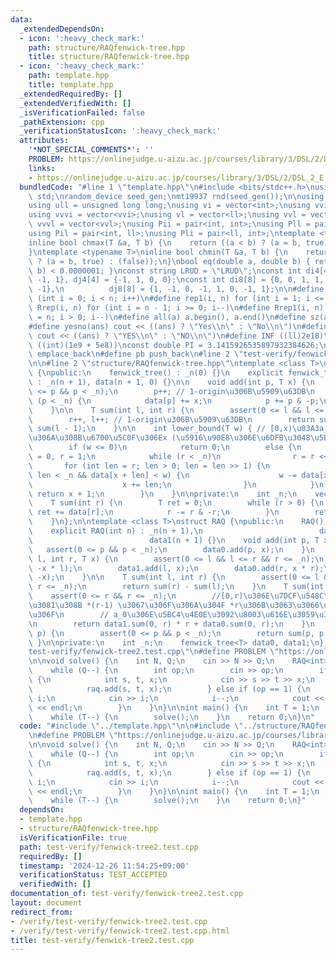 ```yaml
---
data:
  _extendedDependsOn:
  - icon: ':heavy_check_mark:'
    path: structure/RAQfenwick-tree.hpp
    title: structure/RAQfenwick-tree.hpp
  - icon: ':heavy_check_mark:'
    path: template.hpp
    title: template.hpp
  _extendedRequiredBy: []
  _extendedVerifiedWith: []
  _isVerificationFailed: false
  _pathExtension: cpp
  _verificationStatusIcon: ':heavy_check_mark:'
  attributes:
    '*NOT_SPECIAL_COMMENTS*': ''
    PROBLEM: https://onlinejudge.u-aizu.ac.jp/courses/library/3/DSL/2/DSL_2_E
    links:
    - https://onlinejudge.u-aizu.ac.jp/courses/library/3/DSL/2/DSL_2_E
  bundledCode: "#line 1 \"template.hpp\"\n#include <bits/stdc++.h>\nusing namespace\
    \ std;\nrandom_device seed_gen;\nmt19937 rnd(seed_gen());\n\nusing ll = long long;\n\
    using ull = unsigned long long;\nusing vi = vector<int>;\nusing vvi = vector<vi>;\n\
    using vvvi = vector<vvi>;\nusing vl = vector<ll>;\nusing vvl = vector<vl>;\nusing\
    \ vvvl = vector<vvl>;\nusing Pii = pair<int, int>;\nusing Pll = pair<ll, ll>;\n\
    using Pil = pair<int, ll>;\nusing Pli = pair<ll, int>;\ntemplate <typename T>\n\
    inline bool chmax(T &a, T b) {\n    return ((a < b) ? (a = b, true) : (false));\n\
    }\ntemplate <typename T>\ninline bool chmin(T &a, T b) {\n    return ((a > b)\
    \ ? (a = b, true) : (false));\n}\nbool eq(double a, double b) { return abs(a -\
    \ b) < 0.0000001; }\nconst string LRUD = \"LRUD\";\nconst int di4[4] = {0, 0,\
    \ -1, 1}, dj4[4] = {-1, 1, 0, 0};\nconst int di8[8] = {0, 0, 1, 1, 1, -1, -1,\
    \ -1},\n          dj8[8] = {1, -1, 0, -1, 1, 0, -1, 1};\n\n#define rep(i, n) for\
    \ (int i = 0; i < n; i++)\n#define rep1(i, n) for (int i = 1; i <= n; i++)\n#define\
    \ Rrep(i, n) for (int i = n - 1; i >= 0; i--)\n#define Rrep1(i, n) for (int i\
    \ = n; i > 0; i--)\n#define all(a) a.begin(), a.end()\n#define sz(a) ssize(a)\n\
    #define yesno(ans) cout << ((ans) ? \"Yes\\n\" : \"No\\n\")\n#define YESNO(ans)\
    \ cout << ((ans) ? \"YES\\n\" : \"NO\\n\")\n#define INF ((ll)2e18)\n#define IINF\
    \ ((int)(1e9 + 5e8))\nconst double PI = 3.1415926535897932384626;\n#define eb\
    \ emplace_back\n#define pb push_back\n#line 2 \"test-verify/fenwick-tree2.test.cpp\"\
    \n\n#line 2 \"structure/RAQfenwick-tree.hpp\"\ntemplate <class T>\nstruct fenwick_tree\
    \ {\npublic:\n    fenwick_tree() : _n(0) {}\n    explicit fenwick_tree(int n)\
    \ : _n(n + 1), data(n + 1, 0) {}\n\n    void add(int p, T x) {\n        assert(0\
    \ <= p && p < _n);\n        p++; // 1-origin\u306B\u5909\u63DB\n        while\
    \ (p < _n) {\n            data[p] += x;\n            p += p & -p;\n        }\n\
    \    }\n\n    T sum(int l, int r) {\n        assert(0 <= l && l <= r && r <= _n);\n\
    \        r++, l++; // 1-origin\u306B\u5909\u63DB\n        return sum(r - 1) -\
    \ sum(l - 1);\n    }\n\n    int lower_bound(T w) { // [0,x)\u03A3a_i >=w \u3068\
    \u306A\u308B\u6700\u5C0F\u306Ex (\u5916\u90E8\u306E\u6DFB\u3048\u5B57\u30670-origin)\n\
    \        if (w <= 0)\n            return 0;\n        else {\n            int x\
    \ = 0, r = 1;\n            while (r < _n)\n                r = r << 1;\n     \
    \       for (int len = r; len > 0; len = len >> 1) {\n                if (x +\
    \ len < _n && data[x + len] < w) {\n                    w -= data[x + len];\n\
    \                    x += len;\n                }\n            }\n           \
    \ return x + 1;\n        }\n    }\n\nprivate:\n    int _n;\n    vector<T> data;\n\
    \    T sum(int r) {\n        T ret = 0;\n        while (r > 0) {\n           \
    \ ret += data[r];\n            r -= r & -r;\n        }\n        return ret;\n\
    \    }\n};\n\ntemplate <class T>\nstruct RAQ {\npublic:\n    RAQ() : _n(0) {}\n\
    \    explicit RAQ(int n) : _n(n + 1),\n                          data0(n + 1),\n\
    \                          data1(n + 1) {}\n    void add(int p, T x) {\n     \
    \   assert(0 <= p && p < _n);\n        data0.add(p, x);\n    }\n    void add(int\
    \ l, int r, T x) {\n        assert(0 <= l && l <= r && r <= _n);\n        data0.add(l,\
    \ -x * l);\n        data1.add(l, x);\n        data0.add(r, x * r);\n        data1.add(r,\
    \ -x);\n    }\n\n    T sum(int l, int r) {\n        assert(0 <= l && l <= r &&\
    \ r <= _n);\n        return sum(r) - sum(l);\n    }\n    T sum(int r) {\n    \
    \    assert(0 <= r && r <= _n);\n        //[0,r)\u306E\u7DCF\u548C\u3092\u6C42\
    \u3081\u308B *(r-1) \u3067\u306F\u306A\u304F *r\u306B\u3063\u3066\u3044\u308B\u306E\
    \u306F\n        // a_0\u306E\u5BC4\u4E0E\u3092\u8003\u616E\u3059\u308B\u305F\u3081\
    \n        return data1.sum(0, r) * r + data0.sum(0, r);\n    }\n    T get(int\
    \ p) {\n        assert(0 <= p && p < _n);\n        return sum(p, p + 1);\n   \
    \ }\n\nprivate:\n    int _n;\n    fenwick_tree<T> data0, data1;\n};\n#line 4 \"\
    test-verify/fenwick-tree2.test.cpp\"\n#define PROBLEM \"https://onlinejudge.u-aizu.ac.jp/courses/library/3/DSL/2/DSL_2_E\"\
    \n\nvoid solve() {\n    int N, Q;\n    cin >> N >> Q;\n    RAQ<int> raq(N);\n\
    \    while (Q--) {\n        int op;\n        cin >> op;\n        if (op == 0)\
    \ {\n            int s, t, x;\n            cin >> s >> t >> x;\n            s--;\n\
    \            raq.add(s, t, x);\n        } else if (op == 1) {\n            int\
    \ i;\n            cin >> i;\n            i--;\n            cout << raq.get(i)\
    \ << endl;\n        }\n    }\n}\n\nint main() {\n    int T = 1;\n    // cin>>T;\n\
    \    while (T--) {\n        solve();\n    }\n    return 0;\n}\n"
  code: "#include \"../template.hpp\"\n\n#include \"../structure/RAQfenwick-tree.hpp\"\
    \n#define PROBLEM \"https://onlinejudge.u-aizu.ac.jp/courses/library/3/DSL/2/DSL_2_E\"\
    \n\nvoid solve() {\n    int N, Q;\n    cin >> N >> Q;\n    RAQ<int> raq(N);\n\
    \    while (Q--) {\n        int op;\n        cin >> op;\n        if (op == 0)\
    \ {\n            int s, t, x;\n            cin >> s >> t >> x;\n            s--;\n\
    \            raq.add(s, t, x);\n        } else if (op == 1) {\n            int\
    \ i;\n            cin >> i;\n            i--;\n            cout << raq.get(i)\
    \ << endl;\n        }\n    }\n}\n\nint main() {\n    int T = 1;\n    // cin>>T;\n\
    \    while (T--) {\n        solve();\n    }\n    return 0;\n}"
  dependsOn:
  - template.hpp
  - structure/RAQfenwick-tree.hpp
  isVerificationFile: true
  path: test-verify/fenwick-tree2.test.cpp
  requiredBy: []
  timestamp: '2024-12-26 11:54:25+09:00'
  verificationStatus: TEST_ACCEPTED
  verifiedWith: []
documentation_of: test-verify/fenwick-tree2.test.cpp
layout: document
redirect_from:
- /verify/test-verify/fenwick-tree2.test.cpp
- /verify/test-verify/fenwick-tree2.test.cpp.html
title: test-verify/fenwick-tree2.test.cpp
---
```

